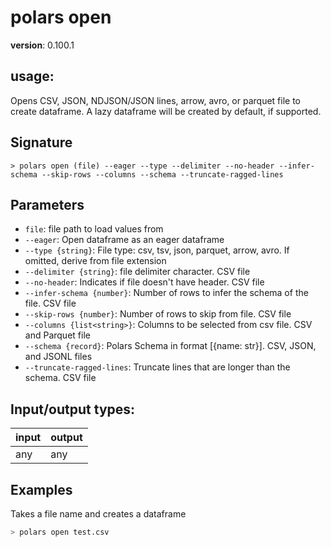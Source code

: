# polars open

**version**: 0.100.1

## **usage**:

Opens CSV, JSON, NDJSON/JSON lines, arrow, avro, or parquet file to create dataframe. A lazy dataframe will be created by default, if supported.

## Signature

`> polars open (file) --eager --type --delimiter --no-header --infer-schema --skip-rows --columns --schema --truncate-ragged-lines`

## Parameters

- `file`: file path to load values from
- `--eager`: Open dataframe as an eager dataframe
- `--type {string}`: File type: csv, tsv, json, parquet, arrow, avro. If omitted, derive from file extension
- `--delimiter {string}`: file delimiter character. CSV file
- `--no-header`: Indicates if file doesn't have header. CSV file
- `--infer-schema {number}`: Number of rows to infer the schema of the file. CSV file
- `--skip-rows {number}`: Number of rows to skip from file. CSV file
- `--columns {list<string>}`: Columns to be selected from csv file. CSV and Parquet file
- `--schema {record}`: Polars Schema in format [{name: str}]. CSV, JSON, and JSONL files
- `--truncate-ragged-lines`: Truncate lines that are longer than the schema. CSV file

## Input/output types:

| input | output |
| ----- | ------ |
| any   | any    |

## Examples

Takes a file name and creates a dataframe

```bash
> polars open test.csv
```
